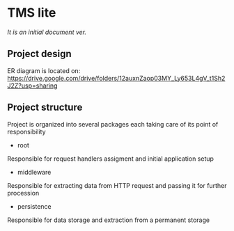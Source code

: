 # TMS lite

_It is an initial document ver._

## Project design

ER diagram is located on: https://drive.google.com/drive/folders/12auxnZaop03MY_Ly653L4gV_t1Sh2J2Z?usp=sharing

## Project structure
Project is organized into several packages each taking care of its point of responsibility 

- root

Responsible for request handlers assigment and initial application setup
- middleware

Responsible for extracting data from HTTP request and passing it for further procession

- persistence

Responsible for data storage and extraction from a permanent storage   